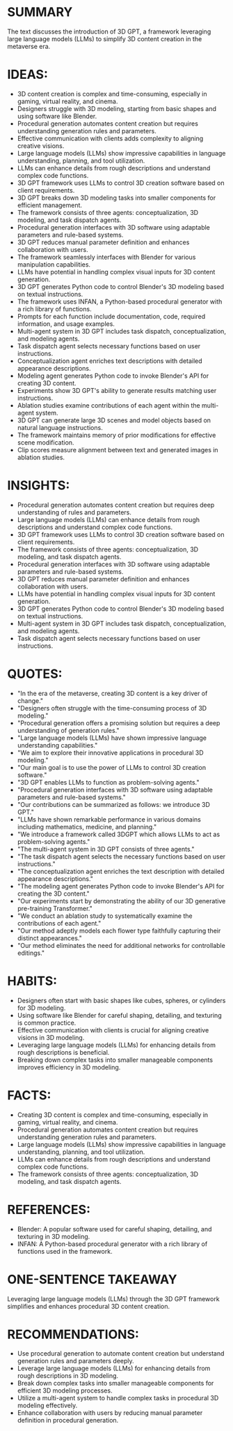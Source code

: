 # SUMMARY
The text discusses the introduction of 3D GPT, a framework leveraging large language models (LLMs) to simplify 3D content creation in the metaverse era.

# IDEAS:
- 3D content creation is complex and time-consuming, especially in gaming, virtual reality, and cinema.
- Designers struggle with 3D modeling, starting from basic shapes and using software like Blender.
- Procedural generation automates content creation but requires understanding generation rules and parameters.
- Effective communication with clients adds complexity to aligning creative visions.
- Large language models (LLMs) show impressive capabilities in language understanding, planning, and tool utilization.
- LLMs can enhance details from rough descriptions and understand complex code functions.
- 3D GPT framework uses LLMs to control 3D creation software based on client requirements.
- 3D GPT breaks down 3D modeling tasks into smaller components for efficient management.
- The framework consists of three agents: conceptualization, 3D modeling, and task dispatch agents.
- Procedural generation interfaces with 3D software using adaptable parameters and rule-based systems.
- 3D GPT reduces manual parameter definition and enhances collaboration with users.
- The framework seamlessly interfaces with Blender for various manipulation capabilities.
- LLMs have potential in handling complex visual inputs for 3D content generation.
- 3D GPT generates Python code to control Blender's 3D modeling based on textual instructions.
- The framework uses INFAN, a Python-based procedural generator with a rich library of functions.
- Prompts for each function include documentation, code, required information, and usage examples.
- Multi-agent system in 3D GPT includes task dispatch, conceptualization, and modeling agents.
- Task dispatch agent selects necessary functions based on user instructions.
- Conceptualization agent enriches text descriptions with detailed appearance descriptions.
- Modeling agent generates Python code to invoke Blender's API for creating 3D content.
- Experiments show 3D GPT's ability to generate results matching user instructions.
- Ablation studies examine contributions of each agent within the multi-agent system.
- 3D GPT can generate large 3D scenes and model objects based on natural language instructions.
- The framework maintains memory of prior modifications for effective scene modification.
- Clip scores measure alignment between text and generated images in ablation studies.

# INSIGHTS:
- Procedural generation automates content creation but requires deep understanding of rules and parameters.
- Large language models (LLMs) can enhance details from rough descriptions and understand complex code functions.
- 3D GPT framework uses LLMs to control 3D creation software based on client requirements.
- The framework consists of three agents: conceptualization, 3D modeling, and task dispatch agents.
- Procedural generation interfaces with 3D software using adaptable parameters and rule-based systems.
- 3D GPT reduces manual parameter definition and enhances collaboration with users.
- LLMs have potential in handling complex visual inputs for 3D content generation.
- 3D GPT generates Python code to control Blender's 3D modeling based on textual instructions.
- Multi-agent system in 3D GPT includes task dispatch, conceptualization, and modeling agents.
- Task dispatch agent selects necessary functions based on user instructions.

# QUOTES:
- "In the era of the metaverse, creating 3D content is a key driver of change."
- "Designers often struggle with the time-consuming process of 3D modeling."
- "Procedural generation offers a promising solution but requires a deep understanding of generation rules."
- "Large language models (LLMs) have shown impressive language understanding capabilities."
- "We aim to explore their innovative applications in procedural 3D modeling."
- "Our main goal is to use the power of LLMs to control 3D creation software."
- "3D GPT enables LLMs to function as problem-solving agents."
- "Procedural generation interfaces with 3D software using adaptable parameters and rule-based systems."
- "Our contributions can be summarized as follows: we introduce 3D GPT."
- "LLMs have shown remarkable performance in various domains including mathematics, medicine, and planning."
- "We introduce a framework called 3DGPT which allows LLMs to act as problem-solving agents."
- "The multi-agent system in 3D GPT consists of three agents."
- "The task dispatch agent selects the necessary functions based on user instructions."
- "The conceptualization agent enriches the text description with detailed appearance descriptions."
- "The modeling agent generates Python code to invoke Blender's API for creating the 3D content."
- "Our experiments start by demonstrating the ability of our 3D generative pre-training Transformer."
- "We conduct an ablation study to systematically examine the contributions of each agent."
- "Our method adeptly models each flower type faithfully capturing their distinct appearances."
- "Our method eliminates the need for additional networks for controllable editings."

# HABITS:
- Designers often start with basic shapes like cubes, spheres, or cylinders for 3D modeling.
- Using software like Blender for careful shaping, detailing, and texturing is common practice.
- Effective communication with clients is crucial for aligning creative visions in 3D modeling.
- Leveraging large language models (LLMs) for enhancing details from rough descriptions is beneficial.
- Breaking down complex tasks into smaller manageable components improves efficiency in 3D modeling.

# FACTS:
- Creating 3D content is complex and time-consuming, especially in gaming, virtual reality, and cinema.
- Procedural generation automates content creation but requires understanding generation rules and parameters.
- Large language models (LLMs) show impressive capabilities in language understanding, planning, and tool utilization.
- LLMs can enhance details from rough descriptions and understand complex code functions.
- The framework consists of three agents: conceptualization, 3D modeling, and task dispatch agents.

# REFERENCES:
- Blender: A popular software used for careful shaping, detailing, and texturing in 3D modeling.
- INFAN: A Python-based procedural generator with a rich library of functions used in the framework.

# ONE-SENTENCE TAKEAWAY
Leveraging large language models (LLMs) through the 3D GPT framework simplifies and enhances procedural 3D content creation.

# RECOMMENDATIONS:
- Use procedural generation to automate content creation but understand generation rules and parameters deeply.
- Leverage large language models (LLMs) for enhancing details from rough descriptions in 3D modeling.
- Break down complex tasks into smaller manageable components for efficient 3D modeling processes.
- Utilize a multi-agent system to handle complex tasks in procedural 3D modeling effectively.
- Enhance collaboration with users by reducing manual parameter definition in procedural generation.
